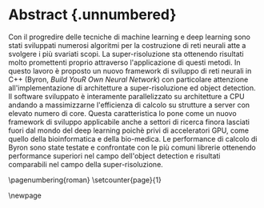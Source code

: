 # Abstract {.unnumbered}

<!-- This is the abstract -->

Con il progredire delle tecniche di machine learning e deep learning sono stati sviluppati numerosi algoritmi per la costruzione di reti neurali atte a svolgere i più svariati scopi. La super-risoluzione sta ottenendo risultati molto promettenti proprio attraverso l'applicazione di questi metodi. In questo lavoro è proposto un nuovo framework di sviluppo di reti neurali in C++ (Byron, *Build YouR Own Neural Network*) con particolare attenzione all'implementazione di architetture a super-risoluzione ed object detection.
Il software sviluppato è interamente parallelizzato su architetture a CPU andando a massimizzarne l'efficienza di calcolo su strutture a server con elevato numero di core.
Questa caratteristica lo pone come un nuovo framework di sviluppo applicabile anche a settori di ricerca finora lasciati fuori dal mondo del deep learning poichè privi di acceleratori GPU, come quello della bioinformatica e della bio-medica.
Le performance di calcolo di Byron sono state testate e confrontate con le più comuni librerie ottenendo performance superiori nel campo dell'object detection e risultati comparabili nel campo della super-risoluzione.

\pagenumbering{roman}
\setcounter{page}{1}

\newpage
